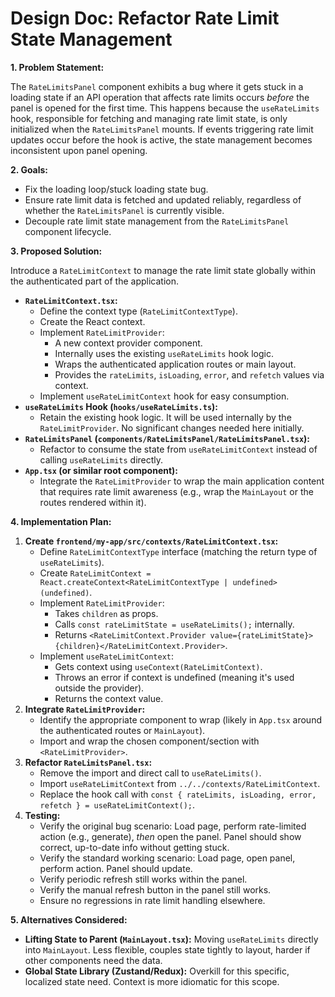 # Design Doc: Refactor Rate Limit State Management

**1. Problem Statement:**

The `RateLimitsPanel` component exhibits a bug where it gets stuck in a loading state if an API operation that affects rate limits occurs *before* the panel is opened for the first time. This happens because the `useRateLimits` hook, responsible for fetching and managing rate limit state, is only initialized when the `RateLimitsPanel` mounts. If events triggering rate limit updates occur before the hook is active, the state management becomes inconsistent upon panel opening.

**2. Goals:**

- Fix the loading loop/stuck loading state bug.
- Ensure rate limit data is fetched and updated reliably, regardless of whether the `RateLimitsPanel` is currently visible.
- Decouple rate limit state management from the `RateLimitsPanel` component lifecycle.

**3. Proposed Solution:**

Introduce a `RateLimitContext` to manage the rate limit state globally within the authenticated part of the application.

- **`RateLimitContext.tsx`:**
    - Define the context type (`RateLimitContextType`).
    - Create the React context.
    - Implement `RateLimitProvider`:
        - A new context provider component.
        - Internally uses the existing `useRateLimits` hook logic.
        - Wraps the authenticated application routes or main layout.
        - Provides the `rateLimits`, `isLoading`, `error`, and `refetch` values via context.
    - Implement `useRateLimitContext` hook for easy consumption.
- **`useRateLimits` Hook (`hooks/useRateLimits.ts`):**
    - Retain the existing hook logic. It will be used internally by the `RateLimitProvider`. No significant changes needed here initially.
- **`RateLimitsPanel` (`components/RateLimitsPanel/RateLimitsPanel.tsx`):**
    - Refactor to consume the state from `useRateLimitContext` instead of calling `useRateLimits` directly.
- **`App.tsx` (or similar root component):**
    - Integrate the `RateLimitProvider` to wrap the main application content that requires rate limit awareness (e.g., wrap the `MainLayout` or the routes rendered within it).

**4. Implementation Plan:**

1.  **Create `frontend/my-app/src/contexts/RateLimitContext.tsx`:**
    - Define `RateLimitContextType` interface (matching the return type of `useRateLimits`).
    - Create `RateLimitContext = React.createContext<RateLimitContextType | undefined>(undefined)`.
    - Implement `RateLimitProvider`:
        - Takes `children` as props.
        - Calls `const rateLimitState = useRateLimits();` internally.
        - Returns `<RateLimitContext.Provider value={rateLimitState}>{children}</RateLimitContext.Provider>`.
    - Implement `useRateLimitContext`:
        - Gets context using `useContext(RateLimitContext)`.
        - Throws an error if context is undefined (meaning it's used outside the provider).
        - Returns the context value.
2.  **Integrate `RateLimitProvider`:**
    - Identify the appropriate component to wrap (likely in `App.tsx` around the authenticated routes or `MainLayout`).
    - Import and wrap the chosen component/section with `<RateLimitProvider>`.
3.  **Refactor `RateLimitsPanel.tsx`:**
    - Remove the import and direct call to `useRateLimits()`.
    - Import `useRateLimitContext` from `../../contexts/RateLimitContext`.
    - Replace the hook call with `const { rateLimits, isLoading, error, refetch } = useRateLimitContext();`.
4.  **Testing:**
    - Verify the original bug scenario: Load page, perform rate-limited action (e.g., generate), *then* open the panel. Panel should show correct, up-to-date info without getting stuck.
    - Verify the standard working scenario: Load page, open panel, perform action. Panel should update.
    - Verify periodic refresh still works within the panel.
    - Verify the manual refresh button in the panel still works.
    - Ensure no regressions in rate limit handling elsewhere.

**5. Alternatives Considered:**

- **Lifting State to Parent (`MainLayout.tsx`):** Moving `useRateLimits` directly into `MainLayout`. Less flexible, couples state tightly to layout, harder if other components need the data.
- **Global State Library (Zustand/Redux):** Overkill for this specific, localized state need. Context is more idiomatic for this scope.

